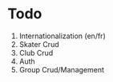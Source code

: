 # Todo

1. Internationalization (en/fr)
2. Skater Crud
3. Club Crud
4. Auth
5. Group Crud/Management
